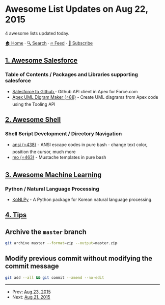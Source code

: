 # Awesome List Updates on Aug 22, 2015

4 awesome lists updated today.

[🏠 Home](/README.md) · [🔍 Search](https://test.trackawesomelist.com/search/) · [🔥 Feed](https://test.trackawesomelist.com/feed.xml) · [📮 Subscribe](https://trackawesomelist.us17.list-manage.com/subscribe?u=d2f0117aa829c83a63ec63c2f&id=36a103854c)



## [1. Awesome Salesforce](/content/mailtoharshit/awesome-salesforce/README.md)

### Table of Contents / Packages and Libraries supporting salesforce

*   [Salesforce to Github ](https://github.com/SalesforceFoundation/sfdo-github) - Github API client in Apex for Force.com <br/>
*   [Apex UML Digram Maker (⭐88)](https://github.com/afawcett/apex-umlcanvas) - Create UML diagrams from Apex code using the Tooling API <br/>

## [2. Awesome Shell](/content/alebcay/awesome-shell/README.md)

### Shell Script Development / Directory Navigation

*   [ansi (⭐438)](https://github.com/fidian/ansi) - ANSI escape codes in pure bash - change text color, position the cursor, much more
*   [mo (⭐463)](https://github.com/tests-always-included/mo) - Mustache templates in pure bash

## [3. Awesome Machine Learning](/content/josephmisiti/awesome-machine-learning/README.md)

### Python / Natural Language Processing

*   [KoNLPy](http://konlpy.org) - A Python package for Korean natural language processing.

## [4. Tips](/content/git-tips/tips/README.md)
## Archive the `master` branch

```sh
git archive master --format=zip --output=master.zip
```
## Modify previous commit without modifying the commit message

```sh
git add --all && git commit --amend --no-edit
```

---

- Prev: [Aug 23, 2015](/content/2015/08/23/README.md)
- Next: [Aug 21, 2015](/content/2015/08/21/README.md)